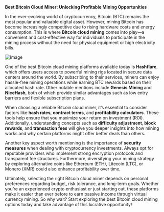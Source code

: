**Best Bitcoin Cloud Miner: Unlocking Profitable Mining Opportunities**

In the ever-evolving world of cryptocurrency, Bitcoin (BTC) remains the most popular and valuable digital asset. However, mining Bitcoin has become increasingly competitive due to rising hardware costs and energy consumption. This is where **Bitcoin cloud mining** comes into play—a convenient and cost-effective way for individuals to participate in the mining process without the need for physical equipment or high electricity bills.

![Image](https://github.com/user-attachments/assets/31692037-0104-4703-abd1-696b6a7dd41b)

One of the best Bitcoin cloud mining platforms available today is **Hashflare**, which offers users access to powerful mining rigs located in secure data centers around the world. By subscribing to their services, miners can enjoy hassle-free mining operations while earning BTC rewards based on their allocated hash rate. Other notable mentions include **Genesis Mining** and **NiceHash**, both of which provide similar advantages such as low entry barriers and flexible subscription plans.

When choosing a reliable Bitcoin cloud miner, it’s essential to consider factors like **hash rates**, **contract terms**, and **profitability calculators**. These tools help ensure that you maximize your return on investment (ROI). Additionally, understanding concepts such as **difficulty adjustment**, **block rewards**, and **transaction fees** will give you deeper insights into how mining works and why certain platforms might offer better deals than others.

Another key aspect worth mentioning is the importance of **security measures** when dealing with cryptocurrency investments. Always opt for reputable providers who implement strong encryption protocols and transparent fee structures. Furthermore, diversifying your mining strategy by exploring alternative coins like Ethereum (ETH), Litecoin (LTC), or Monero (XMR) could also enhance profitability over time.

Ultimately, selecting the right Bitcoin cloud miner depends on personal preferences regarding budget, risk tolerance, and long-term goals. Whether you’re an experienced crypto enthusiast or just starting out, these platforms make it easier than ever before to earn passive income through virtual currency mining. So why wait? Start exploring the best Bitcoin cloud mining options today and take advantage of this lucrative opportunity!
